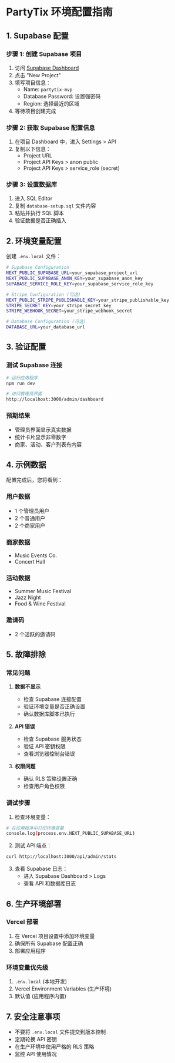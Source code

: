 # PartyTix 环境配置指南

## 1. Supabase 配置

### 步骤 1: 创建 Supabase 项目
1. 访问 [Supabase Dashboard](https://supabase.com/dashboard)
2. 点击 "New Project"
3. 填写项目信息：
   - Name: `partytix-mvp`
   - Database Password: 设置强密码
   - Region: 选择最近的区域
4. 等待项目创建完成

### 步骤 2: 获取 Supabase 配置信息
1. 在项目 Dashboard 中，进入 Settings > API
2. 复制以下信息：
   - Project URL
   - Project API Keys > anon public
   - Project API Keys > service_role (secret)

### 步骤 3: 设置数据库
1. 进入 SQL Editor
2. 复制 `database-setup.sql` 文件内容
3. 粘贴并执行 SQL 脚本
4. 验证数据是否正确插入

## 2. 环境变量配置

创建 `.env.local` 文件：

```bash
# Supabase Configuration
NEXT_PUBLIC_SUPABASE_URL=your_supabase_project_url
NEXT_PUBLIC_SUPABASE_ANON_KEY=your_supabase_anon_key
SUPABASE_SERVICE_ROLE_KEY=your_supabase_service_role_key

# Stripe Configuration (可选)
NEXT_PUBLIC_STRIPE_PUBLISHABLE_KEY=your_stripe_publishable_key
STRIPE_SECRET_KEY=your_stripe_secret_key
STRIPE_WEBHOOK_SECRET=your_stripe_webhook_secret

# Database Configuration (可选)
DATABASE_URL=your_database_url
```

## 3. 验证配置

### 测试 Supabase 连接
```bash
# 运行应用程序
npm run dev

# 访问管理员界面
http://localhost:3000/admin/dashboard
```

### 预期结果
- 管理员界面显示真实数据
- 统计卡片显示非零数字
- 商家、活动、客户列表有内容

## 4. 示例数据

配置完成后，您将看到：

### 用户数据
- 1 个管理员用户
- 2 个普通用户
- 2 个商家用户

### 商家数据
- Music Events Co.
- Concert Hall

### 活动数据
- Summer Music Festival
- Jazz Night
- Food & Wine Festival

### 邀请码
- 2 个活跃的邀请码

## 5. 故障排除

### 常见问题

1. **数据不显示**
   - 检查 Supabase 连接配置
   - 验证环境变量是否正确设置
   - 确认数据库脚本已执行

2. **API 错误**
   - 检查 Supabase 服务状态
   - 验证 API 密钥权限
   - 查看浏览器控制台错误

3. **权限问题**
   - 确认 RLS 策略设置正确
   - 检查用户角色权限

### 调试步骤

1. 检查环境变量：
```bash
# 在应用程序中打印环境变量
console.log(process.env.NEXT_PUBLIC_SUPABASE_URL)
```

2. 测试 API 端点：
```bash
curl http://localhost:3000/api/admin/stats
```

3. 查看 Supabase 日志：
   - 进入 Supabase Dashboard > Logs
   - 查看 API 和数据库日志

## 6. 生产环境部署

### Vercel 部署
1. 在 Vercel 项目设置中添加环境变量
2. 确保所有 Supabase 配置正确
3. 部署应用程序

### 环境变量优先级
1. `.env.local` (本地开发)
2. Vercel Environment Variables (生产环境)
3. 默认值 (应用程序内置)

## 7. 安全注意事项

- 不要将 `.env.local` 文件提交到版本控制
- 定期轮换 API 密钥
- 在生产环境中使用严格的 RLS 策略
- 监控 API 使用情况
